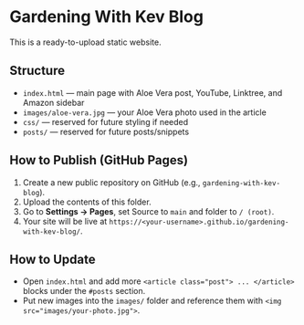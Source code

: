 # Gardening With Kev Blog

This is a ready-to-upload static website.

## Structure
- `index.html` — main page with Aloe Vera post, YouTube, Linktree, and Amazon sidebar
- `images/aloe-vera.jpg` — your Aloe Vera photo used in the article
- `css/` — reserved for future styling if needed
- `posts/` — reserved for future posts/snippets

## How to Publish (GitHub Pages)
1. Create a new public repository on GitHub (e.g., `gardening-with-kev-blog`).
2. Upload the contents of this folder.
3. Go to **Settings → Pages**, set Source to `main` and folder to `/ (root)`.
4. Your site will be live at `https://<your-username>.github.io/gardening-with-kev-blog/`.

## How to Update
- Open `index.html` and add more `<article class="post"> ... </article>` blocks under the `#posts` section.
- Put new images into the `images/` folder and reference them with `<img src="images/your-photo.jpg">`.
